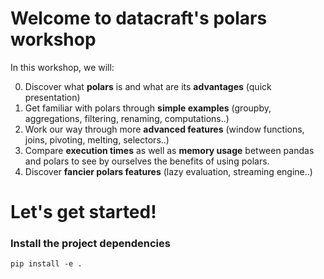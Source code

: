 # Welcome to datacraft's polars workshop

In this workshop, we will:

0. Discover what **polars** is and what are its **advantages** (quick presentation)
1. Get familiar with polars through **simple examples** (groupby, aggregations, filtering, renaming, computations..)
2. Work our way through more **advanced features** (window functions, joins, pivoting, melting, selectors..)
3. Compare **execution times** as well as **memory usage** between pandas and polars to see by ourselves the benefits of using polars.
4. Discover **fancier polars features** (lazy evaluation, streaming engine..)

# Let's get started!

### Install the project dependencies

```
pip install -e .
```